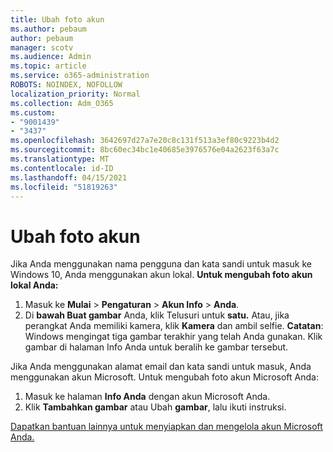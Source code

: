 ```yaml
---
title: Ubah foto akun
ms.author: pebaum
author: pebaum
manager: scotv
ms.audience: Admin
ms.topic: article
ms.service: o365-administration
ROBOTS: NOINDEX, NOFOLLOW
localization_priority: Normal
ms.collection: Adm_O365
ms.custom:
- "9001439"
- "3437"
ms.openlocfilehash: 3642697d27a7e20c8c131f513a3ef80c9223b4d2
ms.sourcegitcommit: 8bc60ec34bc1e40685e3976576e04a2623f63a7c
ms.translationtype: MT
ms.contentlocale: id-ID
ms.lasthandoff: 04/15/2021
ms.locfileid: "51819263"
---
```

# <a name="change-account-picture"></a>Ubah foto akun

Jika Anda menggunakan nama pengguna dan kata sandi untuk masuk ke Windows 10, Anda menggunakan akun lokal. **Untuk mengubah foto akun lokal Anda:**

1. Masuk ke **Mulai**  >  **Pengaturan**  >  **Akun Info**  >  **Anda**.
2. Di **bawah Buat gambar** Anda, klik Telusuri untuk **satu.** Atau, jika perangkat Anda memiliki kamera, klik **Kamera** dan ambil selfie. 
    **Catatan**: Windows mengingat tiga gambar terakhir yang telah Anda gunakan. Klik gambar di halaman Info Anda untuk beralih ke gambar tersebut.

Jika Anda menggunakan alamat email dan kata sandi untuk masuk, Anda menggunakan akun Microsoft. Untuk mengubah foto akun Microsoft Anda:

1. Masuk ke halaman **Info Anda** dengan akun Microsoft Anda.
2. Klik **Tambahkan gambar** atau Ubah **gambar**, lalu ikuti instruksi.

[Dapatkan bantuan lainnya untuk menyiapkan dan mengelola akun Microsoft Anda.](https://support.microsoft.com/products/microsoft-account?category=manage-account)
